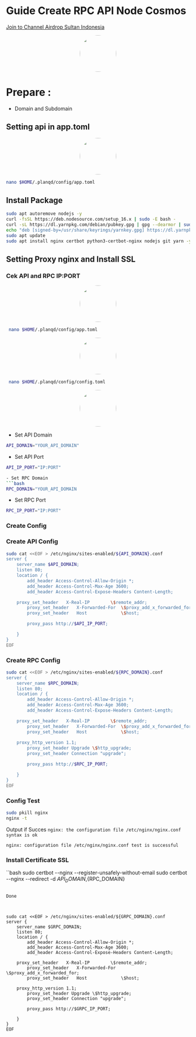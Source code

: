 # Guide Create RPC API Node Cosmos

<p style="font-size:14px" align="left">
<a href="https://t.me/airdropsultanindonesia" target="_blank">Join to Channel Airdrop Sultan Indonesia</a>
</p>

<p align="center">
  <img style="margin: auto; height: 100px; border-radius: 50%;" src="https://user-images.githubusercontent.com/65535542/215299422-a34bbb08-a436-4570-a329-6fb996dfaee0.png">
</p>

# Prepare : 
- Domain and Subdomain


## Setting api in app.toml

<p align="center">
  <img style="margin: auto; height: 100px; border-radius: 50%;" src="https://user-images.githubusercontent.com/65535542/215300842-ea4c35d8-9767-449c-9003-43adb961bf36.png">
</p>

```bash
nano $HOME/.planqd/config/app.toml
```

## Install Package

```bash
sudo apt autoremove nodejs -y
curl -fsSL https://deb.nodesource.com/setup_16.x | sudo -E bash -
curl -sL https://dl.yarnpkg.com/debian/pubkey.gpg | gpg --dearmor | sudo tee /usr/share/keyrings/yarnkey.gpg >/dev/null
echo "deb [signed-by=/usr/share/keyrings/yarnkey.gpg] https://dl.yarnpkg.com/debian stable main" | sudo tee /etc/apt/sources.list.d/yarn.list
sudo apt update
sudo apt install nginx certbot python3-certbot-nginx nodejs git yarn -y 
```

## Setting Proxy nginx and Install SSL

### Cek API and RPC IP:PORT

<p align="center">
  <img style="margin: auto; height: 100px; border-radius: 50%;" src="https://user-images.githubusercontent.com/65535542/215300888-5fe0d7da-ef16-4f86-b9be-81af01f26058.png">
</p>

```bash
 nano $HOME/.planqd/config/app.toml
 ```

 <p align="center">
  <img style="margin: auto; height: 100px; border-radius: 50%;" src="https://user-images.githubusercontent.com/65535542/215300888-5fe0d7da-ef16-4f86-b9be-81af01f26058.png">
</p>


```bash
 nano $HOME/.planqd/config/config.toml
 ```
<p align="center">
  <img style="margin: auto; height: 100px; border-radius: 50%;" src="https://user-images.githubusercontent.com/65535542/215300949-42bb29cc-116d-483d-a512-a4c29fb325d1.png">
</p>


- Set API Domain
```bash
API_DOMAIN="YOUR_API_DOMAIN"
```

- Set API Port
```bash
API_IP_PORT="IP:PORT"

- Set RPC Domain
```bash
RPC_DOMAIN="YOUR_API_DOMAIN
```

- Set RPC Port

```bash
RPC_IP_PORT="IP:PORT"
```


### Create Config

### Create API Config
```bash
sudo cat <<EOF > /etc/nginx/sites-enabled/${API_DOMAIN}.conf
server {
    server_name $API_DOMAIN;
    listen 80;
    location / {
        add_header Access-Control-Allow-Origin *;
        add_header Access-Control-Max-Age 3600;
        add_header Access-Control-Expose-Headers Content-Length;

	proxy_set_header   X-Real-IP        \$remote_addr;
        proxy_set_header   X-Forwarded-For  \$proxy_add_x_forwarded_for;
        proxy_set_header   Host             \$host;

        proxy_pass http://$API_IP_PORT;

    }
}
EOF
```

### Create RPC Config

```bash
sudo cat <<EOF > /etc/nginx/sites-enabled/${RPC_DOMAIN}.conf
server {
    server_name $RPC_DOMAIN;
    listen 80;
    location / {
        add_header Access-Control-Allow-Origin *;
        add_header Access-Control-Max-Age 3600;
        add_header Access-Control-Expose-Headers Content-Length;

	proxy_set_header   X-Real-IP        \$remote_addr;
        proxy_set_header   X-Forwarded-For  \$proxy_add_x_forwarded_for;
        proxy_set_header   Host             \$host;
	
	proxy_http_version 1.1;
        proxy_set_header Upgrade \$http_upgrade;
        proxy_set_header Connection "upgrade";

        proxy_pass http://$RPC_IP_PORT;

    }
}
EOF
```

### Config Test

```bash
sudo pkill nginx
nginx -t 
```

Output if Succes
`nginx: the configuration file /etc/nginx/nginx.conf syntax is ok`

`nginx: configuration file /etc/nginx/nginx.conf test is successful`


### Install Certificate SSL

``bash
sudo certbot --nginx --register-unsafely-without-email
sudo certbot --nginx --redirect -d ${API_DOMAIN},${RPC_DOMAIN}
```

Done



sudo cat <<EOF > /etc/nginx/sites-enabled/${GRPC_DOMAIN}.conf
server {
    server_name $GRPC_DOMAIN;
    listen 80;
    location / {
        add_header Access-Control-Allow-Origin *;
        add_header Access-Control-Max-Age 3600;
        add_header Access-Control-Expose-Headers Content-Length;

	proxy_set_header   X-Real-IP        \$remote_addr;
        proxy_set_header   X-Forwarded-For  \$proxy_add_x_forwarded_for;
        proxy_set_header   Host             \$host;
	
	proxy_http_version 1.1;
        proxy_set_header Upgrade \$http_upgrade;
        proxy_set_header Connection "upgrade";

        proxy_pass http://$GRPC_IP_PORT;

    }
}
EOF

